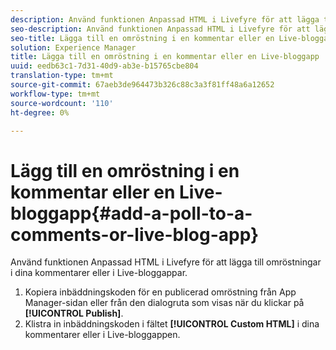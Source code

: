 ```yaml
---
description: Använd funktionen Anpassad HTML i Livefyre för att lägga till omröstningar i dina kommentarer eller i Live-bloggappar.
seo-description: Använd funktionen Anpassad HTML i Livefyre för att lägga till omröstningar i dina kommentarer eller i Live-bloggappar.
seo-title: Lägga till en omröstning i en kommentar eller en Live-bloggapp
solution: Experience Manager
title: Lägga till en omröstning i en kommentar eller en Live-bloggapp
uuid: eedb63c1-7d31-40d9-ab3e-b15765cbe804
translation-type: tm+mt
source-git-commit: 67aeb3de964473b326c88c3a3f81ff48a6a12652
workflow-type: tm+mt
source-wordcount: '110'
ht-degree: 0%

---
```



# Lägg till en omröstning i en kommentar eller en Live-bloggapp{#add-a-poll-to-a-comments-or-live-blog-app}

Använd funktionen Anpassad HTML i Livefyre för att lägga till omröstningar i dina kommentarer eller i Live-bloggappar.

1. Kopiera inbäddningskoden för en publicerad omröstning från App Manager-sidan eller från den dialogruta som visas när du klickar på **[!UICONTROL Publish]**.
1. Klistra in inbäddningskoden i fältet **[!UICONTROL Custom HTML]** i dina kommentarer eller i Live-bloggappen.
